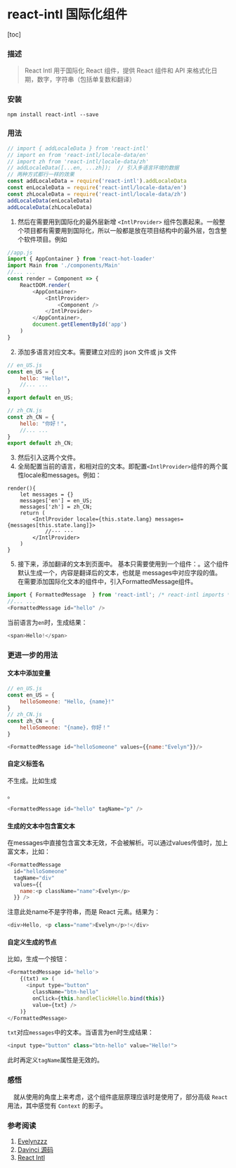 # react-intl 国际化组件
[toc]
### 描述
> React Intl 用于国际化 React 组件，提供 React 组件和 API 来格式化日期，数字，字符串（包括单复数和翻译）

### 安装
`npm install react-intl --save`

### 用法
```typescript
// import { addLocaleData } from 'react-intl'
// import en from 'react-intl/locale-data/en'
// import zh from 'react-intl/locale-data/zh'
// addLocaleData([...en, ...zh]);  // 引入多语言环境的数据
// 两种方式都行一样的效果
const addLocaleData = require('react-intl').addLocaleData
const enLocaleData = require('react-intl/locale-data/en')
const zhLocaleData = require('react-intl/locale-data/zh')
addLocaleData(enLocaleData)
addLocaleData(zhLocaleData)
```

1. 然后在需要用到国际化的最外层新增 `<IntlProvider>` 组件包裹起来。一般整个项目都有需要用到国际化，所以一般都是放在项目结构中的最外层，包含整个软件项目。例如
```typescript
//app.js
import { AppContainer } from 'react-hot-loader'
import Main from './components/Main'
//... ...
const render = Component => {
    ReactDOM.render(
        <AppContainer>
            <IntlProvider>
                <Component />
            </IntlProvider>
        </AppContainer>,
        document.getElementById('app')
    )
}
```
2. 添加多语言对应文本。需要建立对应的 json 文件或 js 文件
```js
// en_US.js
const en_US = {
    hello: "Hello!"，
    //... ...
}
export default en_US;
```
```js
// zh_CN.js
const zh_CN = {
    hello: "你好！"，
    //... ...
}
export default zh_CN;
```
3. 然后引入这两个文件。
4. 全局配置当前的语言，和相对应的文本。即配置`<IntlProvider>`组件的两个属性locale和messages。例如：
```JS
render(){
    let messages = {}
    messages['en'] = en_US;
    messages['zh'] = zh_CN;
    return (
        <IntlProvider locale={this.state.lang} messages={messages[this.state.lang]}>
            //··· ···
        </IntlProvider>
    )
}
```
5. 接下来，添加翻译的文本到页面中。
基本只需要使用到一个组件：<FormattedMessage>。这个组件默认生成一个<span>，内容是翻译后的文本，也就是 messages中对应字段的值。
在需要添加国际化文本的组件中，引入FormattedMessage组件。
```js
import { FormattedMessage  } from 'react-intl'; /* react-intl imports */
//... ...
<FormattedMessage id="hello" />
```
当前语言为`en`时，生成结果：
```js
<span>Hello!</span>
```
### 更进一步的用法
#### 文本中添加变量
```js
// en_US.js
const en_US = {
    helloSomeone: "Hello, {name}!"
}
// zh_CN.js
const zh_CN = {
    helloSomeone: "{name}，你好！"
}
```
```js
<FormattedMessage id="helloSomeone" values={{name:"Evelyn"}}/>
```

#### 自定义标签名
不生成<span>。比如生成 <p>。
```js
<FormattedMessage id="hello" tagName="p" />
```
#### 生成的文本中包含富文本
在messages中直接包含富文本无效，不会被解析。可以通过values传值时，加上富文本，比如：
```js
<FormattedMessage
  id="helloSomeone"
  tagName="div"
  values={{
    name:<p className="name">Evelyn</p>
  }} />
```
注意此处name不是字符串，而是 React 元素。结果为：
```js
<div>Hello, <p class="name">Evelyn</p>!</div>
```
#### 自定义生成的节点
比如，生成一个按钮：
```js
<FormattedMessage id='hello'>
    {(txt) => (
      <input type="button"
        className="btn-hello"
        onClick={this.handleClickHello.bind(this)}
        value={txt} />
    )}
</FormattedMessage>
```
`txt`对应`messages`中的文本。当语言为en时生成结果：
```js
<input type="button" class="btn-hello" value="Hello!">
```
此时再定义`tagName`属性是无效的。
### 感悟
&emsp;就从使用的角度上来考虑，这个组件底层原理应该时是使用了，部分高级 `React` 用法，其中感觉有 `Context` 的影子。

### 参考阅读
1. [Evelynzzz](https://www.jianshu.com/p/574f6cea4f26)
2. [Davinci 源码](https://github.com/edp963/davinci)
3. [React Intl](https://github.com/formatjs/react-intl/blob/master/docs/API.md)
